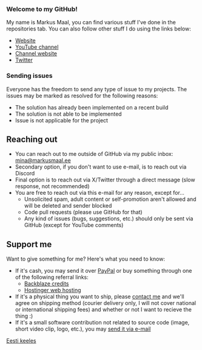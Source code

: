 ### Welcome to my GitHub!
My name is Markus Maal, you can find various stuff I've done in the repositories tab. You can also follow other stuff I do using the links below:

* [Website](https://markusmaal.ee)
* [YouTube channel](https://www.youtube.com/@MarkusTegelane)
* [Channel website](https://markustegelane.eu)
* [Twitter](https://www.twitter.com/@MarkusTegelane)

### Sending issues
Everyone has the freedom to send any type of issue to my projects. The issues may be marked as resolved for the following reasons:
* The solution has already been implemented on a recent build
* The solution is not able to be implemented
* Issue is not applicable for the project

## Reaching out
* You can reach out to me outside of GitHub via my public inbox: [mina@markusmaal.ee](mailto:mina@markusmaal.ee)
* Secondary option, if you don't want to use e-mail, is to reach out via Discord
* Final option is to reach out via X/Twitter through a direct message (slow response, not recommended)
* You are free to reach out via this e-mail for any reason, except for...
  * Unsolicited spam, adult content or self-promotion aren't allowed and will be deleted and sender blocked
  * Code pull requests (please use GitHub for that)
  * Any kind of issues (bugs, suggestions, etc.) should only be sent via GitHub (except for YouTube comments)

## Support me
Want to give something for me? Here's what you need to know:
* If it's cash, you may send it over [PayPal](https://paypal.me/mmaal2001) or buy something through one of the following referral links:
  * [Backblaze credits](https://secure.backblaze.com/r/03gglc)
  * [Hostinger web hosting](https://hostinger.ee?REFERRALCODE=1MARKUS68)
* If it's a physical thing you want to ship, please [contact me](mailto:mina@markusmaal.ee) and we'll agree on shipping method (courier delivery only, I will not cover national or international shipping fees) and whether or not I want to recieve the thing :)
* If it's a small software contribution not related to source code (image, short video clip, logo, etc.), you may [send it via e-mail](mailto:mina@markusmaal.ee)

[Eesti keeles](https://github.com/MarkusMaal/MarkusMaal/blob/main/README.et.md)
<!--
**MarkusMaal/MarkusMaal** is a ✨ _special_ ✨ repository because its `README.md` (this file) appears on your GitHub profile.

Here are some ideas to get you started:

- 🔭 I’m currently working on ...
- 🌱 I’m currently learning ...
- 👯 I’m looking to collaborate on ...
- 🤔 I’m looking for help with ...
- 💬 Ask me about ...
- 📫 How to reach me: ...
- 😄 Pronouns: ...
- ⚡ Fun fact: ...
-->
